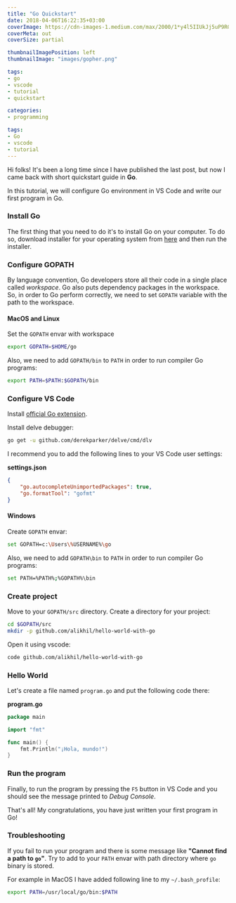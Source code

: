 ```yaml
---
title: "Go Quickstart"
date: 2018-04-06T16:22:35+03:00
coverImage: https://cdn-images-1.medium.com/max/2000/1*y4l5IIUkJj5uP9RGM8U-Fg.png # "/images/golang.png"
coverMeta: out
coverSize: partial

thumbnailImagePosition: left
thumbnailImage: "images/gopher.png"

tags:
- go
- vscode
- tutorial
- quickstart

categories:
- programming

tags:
- Go
- vscode
- tutorial
---
```


Hi folks!
It's been a long time since I have published the last post, but now I came back with short quickstart guide in **Go**.

In this tutorial, we will configure Go environment in VS Code and write our first program in Go.

<!--more-->

### Install Go

The first thing that you need to do it's to install Go on your computer. To do so, download installer for your operating system from  [here](https://golang.org/dl/) and then run the installer.


### Configure GOPATH

By language convention, Go developers store all their code in a single place called *workspace*. Go also puts dependency packages in the workspace. So, in order to Go perform correctly, we need to set `GOPATH` variable with the path to the workspace.

#### MacOS and Linux

Set the `GOPATH` envar with workspace

```bash
export GOPATH=$HOME/go
```

Also, we need to add `GOPATH/bin` to `PATH` in order to run compiler Go programs:

```bash
export PATH=$PATH:$GOPATH/bin
```

### Configure VS Code

Install [official Go extension](https://github.com/Microsoft/vscode-go).

Install delve debugger:

```bash
go get -u github.com/derekparker/delve/cmd/dlv
```

I recommend you to add the following lines to your VS Code user settings:

**settings.json**

```json
{
    "go.autocompleteUnimportedPackages": true,
    "go.formatTool": "gofmt"
}
```


#### Windows

Create `GOPATH` envar:

```sh
set GOPATH=c:\Users\%USERNAME%\go
```

Also, we need to add `GOPATH\bin` to `PATH` in order to run compiler Go programs:

```sh
set PATH=%PATH%;%GOPATH%\bin
```

### Create project

Move to your `GOPATH/src` directory. Create a directory for your project:

```bash
cd $GOPATH/src
mkdir -p github.com/alikhil/hello-world-with-go
```

Open it using vscode:

```bash
code github.com/alikhil/hello-world-with-go
```

### Hello World

Let's create a file named `program.go` and put the following code there:


**program.go**

```go
package main

import "fmt"

func main() {
    fmt.Println("¡Hola, mundo!")
}
```

### Run the program

Finally, to run the program by pressing the `F5` button in VS Code and you should see the message printed to *Debug Console*.

That's all! My congratulations, you have just written your first program in Go!

### Troubleshooting

If you fail to run your program and there is some message like **"Cannot find a path to `go`"**.
Try to add to your `PATH` envar with path directory where `go` binary is stored.

For example in MacOS I have added following line to my `~/.bash_profile`:

```bash
export PATH=/usr/local/go/bin:$PATH
```